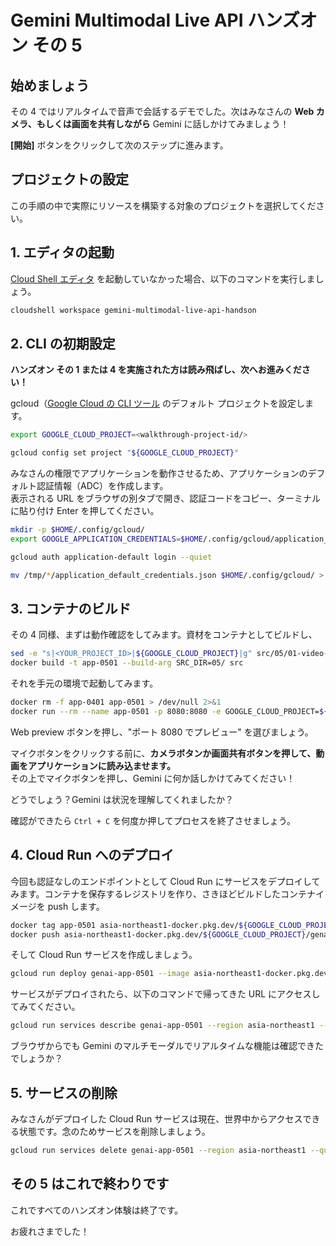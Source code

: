 # Gemini Multimodal Live API ハンズオン その 5

## 始めましょう

その 4 ではリアルタイムで音声で会話するデモでした。次はみなさんの **Web カメラ、もしくは画面を共有しながら** Gemini に話しかけてみましょう！

<walkthrough-tutorial-duration duration="10"></walkthrough-tutorial-duration>
<walkthrough-tutorial-difficulty difficulty="2"></walkthrough-tutorial-difficulty>

**[開始]** ボタンをクリックして次のステップに進みます。

## プロジェクトの設定

この手順の中で実際にリソースを構築する対象のプロジェクトを選択してください。

<walkthrough-project-setup></walkthrough-project-setup>

## 1. エディタの起動

[Cloud Shell エディタ](https://cloud.google.com/shell/docs/launching-cloud-shell-editor?hl=ja) を起動していなかった場合、以下のコマンドを実行しましょう。

```bash
cloudshell workspace gemini-multimodal-live-api-handson
```

## 2. CLI の初期設定

**ハンズオン その 1 または 4 を実施された方は読み飛ばし、次へお進みください！**

gcloud（[Google Cloud の CLI ツール](https://cloud.google.com/sdk/gcloud?hl=ja) のデフォルト プロジェクトを設定します。

```bash
export GOOGLE_CLOUD_PROJECT=<walkthrough-project-id/>
```

```bash
gcloud config set project "${GOOGLE_CLOUD_PROJECT}"
```

みなさんの権限でアプリケーションを動作させるため、アプリケーションのデフォルト認証情報（ADC）を作成します。  
表示される URL をブラウザの別タブで開き、認証コードをコピー、ターミナルに貼り付け Enter を押してください。

```bash
mkdir -p $HOME/.config/gcloud/
export GOOGLE_APPLICATION_CREDENTIALS=$HOME/.config/gcloud/application_default_credentials.json
```

```bash
gcloud auth application-default login --quiet
```

```bash
mv /tmp/*/application_default_credentials.json $HOME/.config/gcloud/ > /dev/null 2>&1
```

## 3. コンテナのビルド

その 4 同様、まずは動作確認をしてみます。資材をコンテナとしてビルドし、

```bash
sed -e "s|<YOUR_PROJECT_ID>|${GOOGLE_CLOUD_PROJECT}|g" src/05/01-video-and-audio.html > src/05/index.html
docker build -t app-0501 --build-arg SRC_DIR=05/ src
```

それを手元の環境で起動してみます。

```bash
docker rm -f app-0401 app-0501 > /dev/null 2>&1
docker run --rm --name app-0501 -p 8080:8080 -e GOOGLE_CLOUD_PROJECT=${GOOGLE_CLOUD_PROJECT} -e GOOGLE_APPLICATION_CREDENTIALS=/tmp/creds.json -v ${GOOGLE_APPLICATION_CREDENTIALS}:/tmp/creds.json app-0501
```

Web preview ボタンを押し、"ポート 8080 でプレビュー" を選びましょう。  
<walkthrough-web-preview-icon></walkthrough-web-preview-icon>

マイクボタンをクリックする前に、**カメラボタンか画面共有ボタンを押して、動画をアプリケーションに読み込ませます。**  
その上でマイクボタンを押し、Gemini に何か話しかけてみてください！

どうでしょう？Gemini は状況を理解してくれましたか？

確認ができたら `Ctrl + C` を何度か押してプロセスを終了させましょう。

## 4. Cloud Run へのデプロイ

今回も認証なしのエンドポイントとして Cloud Run にサービスをデプロイしてみます。コンテナを保存するレジストリを作り、さきほどビルドしたコンテナイメージを push します。

```bash
docker tag app-0501 asia-northeast1-docker.pkg.dev/${GOOGLE_CLOUD_PROJECT}/genai/app:0501
docker push asia-northeast1-docker.pkg.dev/${GOOGLE_CLOUD_PROJECT}/genai/app:0501
```

そして Cloud Run サービスを作成しましょう。

```bash
gcloud run deploy genai-app-0501 --image asia-northeast1-docker.pkg.dev/${GOOGLE_CLOUD_PROJECT}/genai/app:0501 --region asia-northeast1 --platform managed --allow-unauthenticated --quiet
```

サービスがデプロイされたら、以下のコマンドで帰ってきた URL にアクセスしてみてください。

```bash
gcloud run services describe genai-app-0501 --region asia-northeast1 --format='value(status.address.url)'
```

ブラウザからでも Gemini のマルチモーダルでリアルタイムな機能は確認できたでしょうか？

## 5. サービスの削除

みなさんがデプロイした Cloud Run サービスは現在、世界中からアクセスできる状態です。念のためサービスを削除しましょう。

```bash
gcloud run services delete genai-app-0501 --region asia-northeast1 --quiet
```

## その 5 はこれで終わりです

<walkthrough-conclusion-trophy></walkthrough-conclusion-trophy>

これですべてのハンズオン体験は終了です。

お疲れさまでした！
